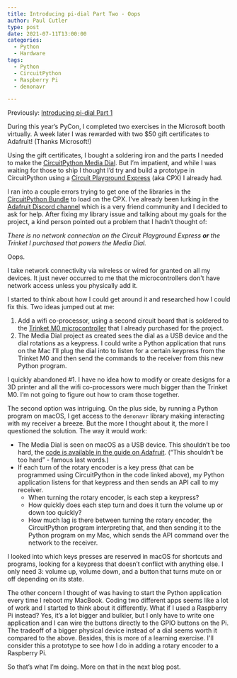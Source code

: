 ```yaml
---
title: Introducing pi-dial Part Two - Oops
author: Paul Cutler 
type: post 
date: 2021-07-11T13:00:00
categories:
  - Python
  - Hardware
tags:
  - Python
  - CircuitPython
  - Raspberry Pi
  - denonavr

---
```

Previously: [Introducing pi-dial Part 1](https://paulcutler.org/posts/2021/07/introducing-pi-dial-part-one/)

During this year’s PyCon, I completed two exercises in the Microsoft booth virtually.  A week later I was rewarded with two $50 gift certificates to Adafruit!  (Thanks Microsoft!)
 
Using the gift certificates, I bought a soldering iron and the parts I needed to make the [CircuitPython Media Dial](https://learn.adafruit.com/media-dial).  But I’m impatient, and while I was waiting for those to ship I thought I’d try and build a prototype in CircuitPython using a [Circuit Playground Express](https://learn.adafruit.com/adafruit-circuit-playground-express/overview) (aka CPX) I already had.

I ran into a couple errors trying to get one of the libraries in the [CircuitPython Bundle](https://github.com/adafruit/Adafruit_CircuitPython_Bundle) to load on the CPX.  I’ve already been lurking in the [Adafruit Discord channel](http://adafru.it/discord) which is a very friend community and I decided to ask for help.    After fixing my library issue and talking about my goals for the project, a kind person pointed out a problem that I hadn’t thought of:

*There is no network connection on the Circuit Playground Express **or** the Trinket I purchased that powers the Media Dial.*

Oops.

I take network connectivity via wireless or wired for granted on all my devices.  It just never occurred to me that the microcontrollers don't have network access unless you physically add it.

I started to think about how I could get around it and researched how I could fix this.  Two ideas jumped out at me:  

1. Add a wifi co-processor, using a second circuit board that is soldered to the [Trinket M0 microcontroller](https://www.adafruit.com/product/3500) that I already purchased for the project.
2. The Media Dial project as created sees the dial as a USB device and the dial rotations as a keypress.  I could write a Python application that runs on the Mac I’ll plug the dial into to listen for a certain keypress from the Trinket M0 and then send the commands to the receiver from this new Python program.

I quickly abandoned #1.  I have no idea how to modify or create designs for a 3D printer and all the wifi co-processors were much bigger than the Trinket M0.  I’m not going to figure out how to cram those together.

The second option was intriguing.  On the plus side, by running a Python program on macOS, I get access to the `denonavr` library making interacting with my receiver a breeze.  But the more I thought about it, the more I questioned the solution.  The way it would work:

* The Media Dial is seen on macOS as a USB device.  This shouldn’t be too hard, the [code is available in the guide on Adafruit](https://learn.adafruit.com/media-dial/code).  (“This shouldn’t be too hard” - famous last words.)
* If each turn of the rotary encoder is a key press (that can be programmed using CircuitPython in the code linked above), my Python application listens for that keypress and then sends an API call to my receiver.  
	* When turning the rotary encoder, is each step a keypress?
	* How quickly does each step turn and does it turn the volume up or down too quickly?
	* How much lag is there between turning the rotary encoder, the CircuitPython program interpreting that, and then sending it to the Python program on my Mac, which sends the API command over the network to the receiver.
	
I looked into which keys presses are reserved in macOS for shortcuts and programs, looking for a keypress that doesn’t conflict with anything else.  I only need 3:  volume up, volume down, and a button that turns mute on or off depending on its state.  

The other concern I thought of was having to start the Python application every time I reboot my MacBook.  Coding two different apps seems like a lot of work and I started to think about it differently.  What if I used a Raspberry Pi instead?  Yes, it’s a lot bigger and bulkier, but I only have to write one application and I can wire the buttons directly to the GPIO buttons on the Pi.  The tradeoff of a bigger physical device instead of a dial seems worth it compared to the above.  Besides, this is more of a learning exercise.  I'll consider this a prototype to see how I do in adding a rotary encoder to a Raspberry Pi.

So that’s what I’m doing.  More on that in the next blog post.
